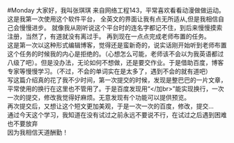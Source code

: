 #Monday
大家好，我叫张琪琪
来自网络工程143，平常喜欢看看动漫做做运动。</br>
这是我第一次使用这个软件平台，
全英文的界面让我有点无所适从,但是我相信自己会慢慢进步。
就像我从刚听说这个平台时的连名字都记不住，到后来慢慢摸索注册，当然了，有道就没有离过手。
再到现在一点点完成老师布置的任务。</br>
这是第一次以这种形式编辑博客，觉得还是蛮新奇的，说实话刚开始听到老师布置这个任务的时候我的内心是拒绝的。（心想怎么可能，老师该不会以为我英语都过八级了吧）。但是没办法，无论如何不想做，还是要交作业。于是借助百度，博客专家等慢慢学习。（不过，不会的单词实在是太多了，遇到不会的就有道吧）</br>
写这篇介绍真的花了我不少时间，第一次提交的时候，发现是整巴巴的一片文章，平常使用的换行在这里也不管用了。于是百度发现用“</加br>”能实现换行，一次一次的提交，修改我觉得好麻烦。无意发现有个功能可以提供预览。</br>
再次提交后，又想让这个短文更加美观，于是一次一次的百度，修改，提交...</br>
通过今天这个学习，我知道在没有试过之前永远不要说不行，在试过之后遇到困难也不要放弃</br>
因为我相信天道酬勤！
